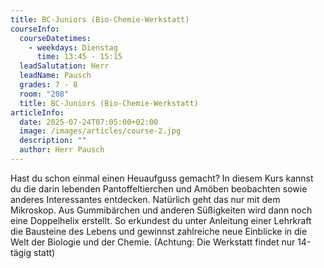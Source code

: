 ```yaml
---
title: BC-Juniors (Bio-Chemie-Werkstatt)
courseInfo:
  courseDatetimes:
    - weekdays: Dienstag
      time: 13:45 - 15:15
  leadSalutation: Herr
  leadName: Pausch
  grades: 7 - 8
  room: "208"
  title: BC-Juniors (Bio-Chemie-Werkstatt)
articleInfo:
  date: 2025-07-24T07:05:00+02:00
  image: /images/articles/course-2.jpg
  description: ""
  author: Herr Pausch
---
```


Hast du schon einmal einen Heuaufguss gemacht? In diesem Kurs kannst du die darin lebenden Pantoffeltierchen und Amöben beobachten sowie anderes Interessantes entdecken. Natürlich geht das nur mit dem Mikroskop. Aus Gummibärchen und anderen Süßigkeiten wird dann noch eine Doppelhelix erstellt. So erkundest du unter Anleitung einer Lehrkraft die Bausteine des Lebens und gewinnst zahlreiche neue Einblicke in die Welt der Biologie und der Chemie. (Achtung: Die Werkstatt findet nur 14-tägig statt)
